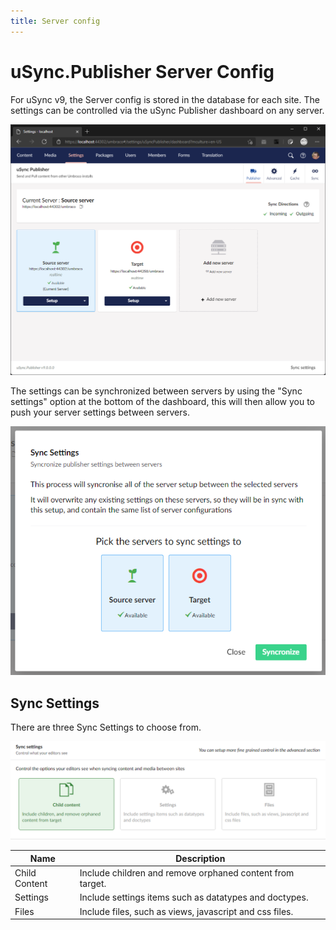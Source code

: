 ```yaml
---
title: Server config
---
```

# uSync.Publisher Server Config

For uSync v9, the Server config is stored in the database for each site. The settings can be controlled via the uSync Publisher dashboard on any server.

![Publisher dashboard](dashboard.png)

The settings can be synchronized between servers by using the "Sync settings" option at the bottom of the dashboard, this will then allow you to push your server settings between servers. 

![Sync Settings](serversync.png)

## Sync Settings

There are three Sync Settings to choose from. 

![Sync settings page](syncsettings.png)

| Name | Description |
| - | - |
Child Content | Include children and remove orphaned content from target.
Settings | Include settings items such as datatypes and doctypes.
Files | Include files, such as views, javascript and css files.

